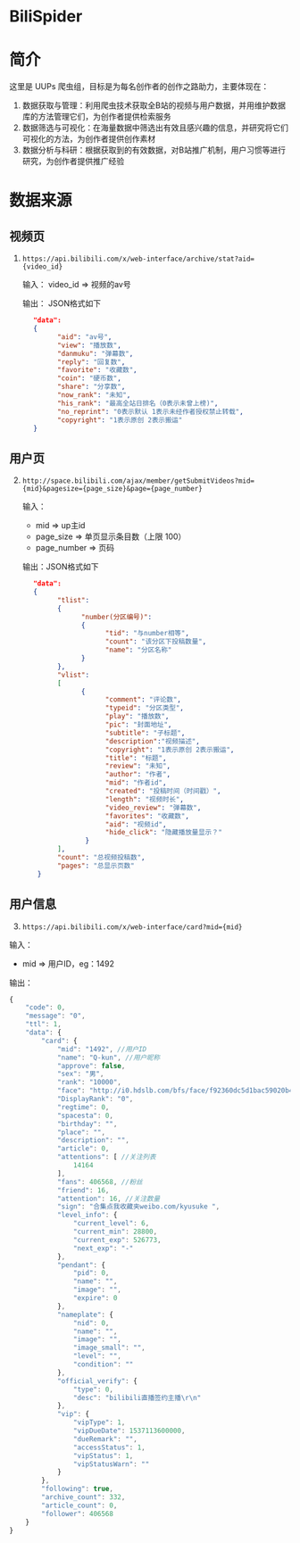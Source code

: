 # BiliSpider

# 简介

这里是 UUPs 爬虫组，目标是为每名创作者的创作之路助力，主要体现在：

1. 数据获取与管理：利用爬虫技术获取全B站的视频与用户数据，并用维护数据库的方法管理它们，为创作者提供检索服务
2. 数据筛选与可视化：在海量数据中筛选出有效且感兴趣的信息，并研究将它们可视化的方法，为创作者提供创作素材
3. 数据分析与科研：根据获取到的有效数据，对B站推广机制，用户习惯等进行研究，为创作者提供推广经验

# 数据来源

## 视频页
1.  `https://api.bilibili.com/x/web-interface/archive/stat?aid={video_id}`

      输入： video_id => 视频的av号

      输出： JSON格式如下
```json
      "data":
      {
            "aid": "av号",
            "view": "播放数",
            "danmuku": "弹幕数",
            "reply": "回复数",
            "favorite": "收藏数",
            "coin": "硬币数",
            "share": "分享数",
            "now_rank": "未知",
            "his_rank": "最高全站日排名（0表示未曾上榜)",
            "no_reprint": "0表示默认 1表示未经作者授权禁止转载",
            "copyright": "1表示原创 2表示搬运"
      }
 ```

## 用户页
2.  `http://space.bilibili.com/ajax/member/getSubmitVideos?mid={mid}&pagesize={page_size}&page={page_number}`

      输入：
      * mid => up主id
      * page_size => 单页显示条目数（上限 100）
      * page_number => 页码

      输出：JSON格式如下
```json
      "data":
      {
            "tlist":
            {
                  "number(分区编号)":
                  {
                        "tid": "与number相等",
                        "count": "该分区下投稿数量",
                        "name": "分区名称"
                  }
            },
            "vlist":
            [
                  {
                        "comment": "评论数",
                        "typeid": "分区类型",
                        "play": "播放数",
                        "pic": "封面地址",
                        "subtitle": "子标题",
                        "description":"视频描述",
                        "copyright": "1表示原创 2表示搬运",
                        "title": "标题",
                        "review": "未知",
                        "author": "作者",
                        "mid": "作者id",
                        "created": "投稿时间（时间戳）",
                        "length": "视频时长",
                        "video_review": "弹幕数",
                        "favorites": "收藏数",
                        "aid": "视频id",
                        "hide_click": "隐藏播放量显示？"
                   }
            ],
            "count": "总视频投稿数",
            "pages": "总显示页数"
       }
```
## 用户信息
3. `https://api.bilibili.com/x/web-interface/card?mid={mid}`

输入： 
- mid => 用户ID，eg：1492

输出：
```javascript
{
    "code": 0,
    "message": "0",
    "ttl": 1,
    "data": {
        "card": {
            "mid": "1492", //用户ID
            "name": "Q-kun", //用户昵称
            "approve": false,
            "sex": "男",
            "rank": "10000",
            "face": "http://i0.hdslb.com/bfs/face/f92360dc5d1bac59020b48d60c827b15a26ed70e.jpg",
            "DisplayRank": "0",
            "regtime": 0,
            "spacesta": 0,
            "birthday": "",
            "place": "",
            "description": "",
            "article": 0,
            "attentions": [ //关注列表
                14164
            ],
            "fans": 406568, //粉丝
            "friend": 16,
            "attention": 16, //关注数量
            "sign": "合集点我收藏夹weibo.com/kyusuke ",
            "level_info": {
                "current_level": 6,
                "current_min": 28800,
                "current_exp": 526773,
                "next_exp": "-"
            },
            "pendant": {
                "pid": 0,
                "name": "",
                "image": "",
                "expire": 0
            },
            "nameplate": {
                "nid": 0,
                "name": "",
                "image": "",
                "image_small": "",
                "level": "",
                "condition": ""
            },
            "official_verify": {
                "type": 0,
                "desc": "bilibili直播签约主播\r\n"
            },
            "vip": {
                "vipType": 1,
                "vipDueDate": 1537113600000,
                "dueRemark": "",
                "accessStatus": 1,
                "vipStatus": 1,
                "vipStatusWarn": ""
            }
        },
        "following": true,
        "archive_count": 332,
        "article_count": 0,
        "follower": 406568
    }
}
```
